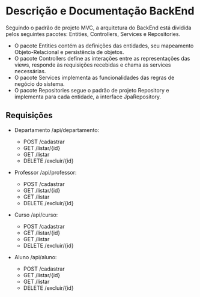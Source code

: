 <h1>Descrição e Documentação BackEnd</h1>

Seguindo o padrão de projeto MVC, a arquitetura do BackEnd está dividida pelos seguintes pacotes: Entities, Controllers, Services e Repositories. 
- O pacote Entities contém as definições das entidades, seu mapeamento Objeto-Relacional e persistência de objetos.
- O pacote Controllers define as interações entre as representações das views, responde às requisições recebidas e chama as services necessárias.
- O pacote Services implementa as funcionalidades das regras de negócio do sistema.
- O pacote Repositories segue o padrão de projeto Repository e implementa para cada entidade, a interface JpaRepository.

## Requisições
- Departamento /api/departamento:
    - POST     /cadastrar
    - GET      /listar/{id}
    - GET      /listar
    - DELETE   /excluir/{id}

- Professor    /api/professor:
    - POST     /cadastrar
    - GET      /listar/{id}
    - GET      /listar
    - DELETE   /excluir/{id}

- Curso        /api/curso:
    - POST     /cadastrar
    - GET      /listar/{id}
    - GET      /listar
    - DELETE   /excluir/{id}

- Aluno        /api/aluno:
    - POST     /cadastrar
    - GET      /listar/{id}
    - GET      /listar
    - DELETE   /excluir/{id}